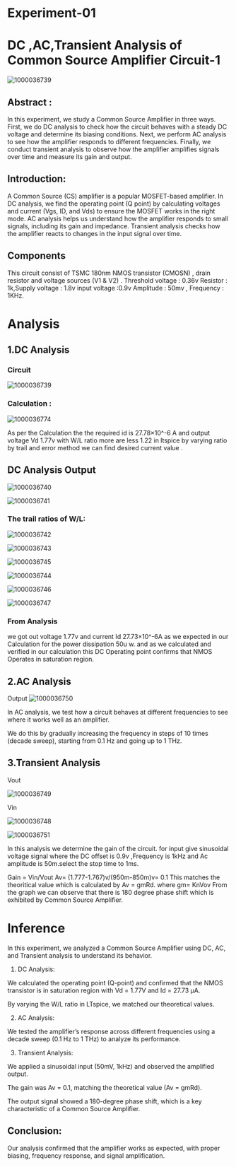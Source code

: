 # Experiment-01
# DC ,AC,Transient Analysis of Common Source Amplifier Circuit-1
![1000036739](https://github.com/user-attachments/assets/18b4ee75-4916-4e6e-9390-801c31fce430)

## Abstract :
In this experiment, we study a Common Source Amplifier in three ways. First, we do DC analysis to check how the circuit behaves with a steady DC voltage and determine its biasing conditions. Next, we perform AC analysis to see how the amplifier responds to different frequencies. Finally, we conduct transient analysis to observe how the amplifier amplifies signals over time and measure its gain and output.

## Introduction:
A Common Source (CS) amplifier is a popular MOSFET-based amplifier. In DC analysis, we find the operating point (Q point) by calculating voltages and current (Vgs, ID, and Vds) to ensure the MOSFET works in the right mode. AC analysis helps us understand how the amplifier responds to small signals, including its gain and impedance. Transient analysis checks how the amplifier reacts to changes in the input signal over time.
 
## Components 
This circuit consist of TSMC 180nm NMOS transistor (CMOSN) , drain resistor and voltage sources (V1 & V2) .
Threshold voltage : 0.36v
Resistor : 1k,Supply voltage : 1.8v  input voltage :0.9v
Amplitude : 50mv , Frequency : 1KHz.

# Analysis

## 1.DC Analysis 

### Circuit 

![1000036739](https://github.com/user-attachments/assets/08fd5218-df5f-4a79-99fe-b476d23aa114)

### Calculation :

![1000036774](https://github.com/user-attachments/assets/0b5c1a82-cd67-4cd4-8890-81f5dad878d2)

As per the Calculation the the required id is 27.78×10^-6 A
and output voltage Vd 1.77v 
with W/L ratio more are less 1.22
in ltspice by varying ratio by trail and error method we can find desired current value .

## DC Analysis Output 

![1000036740](https://github.com/user-attachments/assets/31d04ead-a9d4-4b29-b400-0126cc039683)

![1000036741](https://github.com/user-attachments/assets/88a03f49-e208-4333-a357-6cc5e642e1c5)

### The trail ratios of W/L:

![1000036742](https://github.com/user-attachments/assets/5f0e45f9-fa6c-45e8-899b-3446235fe36a)

![1000036743](https://github.com/user-attachments/assets/651877c0-964e-4da0-a8cc-f84151d68cbd)

![1000036745](https://github.com/user-attachments/assets/426170aa-608c-49f8-90a4-0105ed707bf2)

![1000036744](https://github.com/user-attachments/assets/f1a3af9f-fd9c-44dd-952d-e36cc72ca7b3)

![1000036746](https://github.com/user-attachments/assets/609481c8-3331-4823-9547-5fcf0df862ba)

![1000036747](https://github.com/user-attachments/assets/a64e3ad0-98bf-4032-8c4a-6544ded56662)

###  From Analysis 
 we got out voltage 1.77v
 and current Id 27.73×10^-6A
 as we expected in our Calculation
 for the power dissipation 50u w.
 and as we calculated and verified in our calculation this DC Operating point confirms that NMOS
 Operates in saturation region. 
 
 ## 2.AC Analysis 

Output 
![1000036750](https://github.com/user-attachments/assets/0f7df383-24da-49b0-9aa5-e33826fb278b)

In AC analysis, we test how a circuit behaves at different frequencies to see where it works well as an amplifier.

We do this by gradually increasing the frequency in steps of 10 times (decade sweep), starting from 0.1 Hz and going up to 1 THz.

## 3.Transient Analysis 

 Vout 

 ![1000036749](https://github.com/user-attachments/assets/9efcc9c7-51bb-4a5a-a08d-f1ac0b95350a)

 Vin

 ![1000036748](https://github.com/user-attachments/assets/fa21d3aa-5719-4981-9d4e-411de5a72357)

![1000036751](https://github.com/user-attachments/assets/f8290d9f-2d08-4197-8e6e-f22ef829bcda)

 In this analysis we determine the gain of the circuit. for input give sinusoidal voltage signal where the DC offset is 0.9v ,Frequency is 1kHz and Ac amplitude is 50m.select the stop time to 1ms.

Gain = Vin/Vout
Av= (1.777-1.767)v/(950m-850m)v= 0.1
This matches the theoritical value which is calculated by Av = gmRd.
where gm= KnVov
From the graph we can observe that there is 180 degree phase shift which is exhibited by Common Source Amplifier.

 # Inference 

In this experiment, we analyzed a Common Source Amplifier using DC, AC, and Transient analysis to understand its behavior.

1. DC Analysis:

We calculated the operating point (Q-point) and confirmed that the NMOS transistor is in saturation region with Vd = 1.77V and Id = 27.73 µA.

By varying the W/L ratio in LTspice, we matched our theoretical values.

2. AC Analysis:

We tested the amplifier’s response across different frequencies using a decade sweep (0.1 Hz to 1 THz) to analyze its performance.

3. Transient Analysis:

We applied a sinusoidal input (50mV, 1kHz) and observed the amplified output.

The gain was Av = 0.1, matching the theoretical value (Av = gmRd).

The output signal showed a 180-degree phase shift, which is a key characteristic of a Common Source Amplifier.

## Conclusion:
Our analysis confirmed that the amplifier works as expected, with proper biasing, frequency response, and signal amplification.


 

